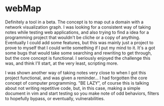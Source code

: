 # webMap

Definitely a tool in a beta. The concept is to map out a domain with a network visualization graph. I was looking for a 
consistent way of taking notes while testing web applications, and also trying to find a idea for a programming project
that wouldn't be cliche or a copy of anything. Eventually I could add some features, but this was mainly just a project 
to prove to myself that I could write something if I put my mind to it. It's a got some bugs that would take 
some searching and rewriting to get through, but the core concept is functional. I seriously enjoyed the challenge this was,
and think I'll start, at the very least, scripting more.  

I was shown another way of taking notes very close to when I got this project functional, and was given a reminder... I had forgotten the core concept of computer programming. "BE LAZY", of course this is talking about not writing repetitive code, but, in this case, making a simple document in vim and start testing so you make note of odd behaviors, filters to hopefully bypass, or eventually, vulnerabilities. 
